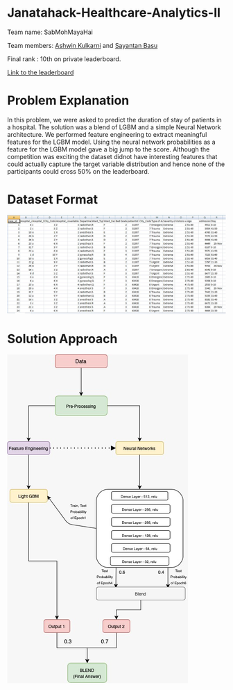 # Janatahack-Healthcare-Analytics-II

Team name: SabMohMayaHai

Team members: [Ashwin Kulkarni](https://www.linkedin.com/in/iashwin28/) and [Sayantan Basu](https://www.linkedin.com/in/sayantan-basu-a29861a1/)

Final rank : 10th on private leaderboard.

[Link to the leaderboard](https://datahack.analyticsvidhya.com/contest/janatahack-healthcare-analytics-ii/#LeaderBoard)

# Problem Explanation


In this problem, we were asked to predict the duration of stay of patients in a hospital. The solution was a blend of LGBM and a simple Neural Network architecture. We performed feature engineering to extract meaningful features for the LGBM model. Using the neural network probabilities as a feature for the LGBM model gave a big jump to the score. Although the competition was exciting the dataset didnot have interesting features that could actually capture the target variable distribution and hence none of the participants could cross 50% on the leaderboard.

# Dataset Format

![](images/dataset_format.JPG)

# Solution Approach

![](images/AVHealthcare2.jpeg)
